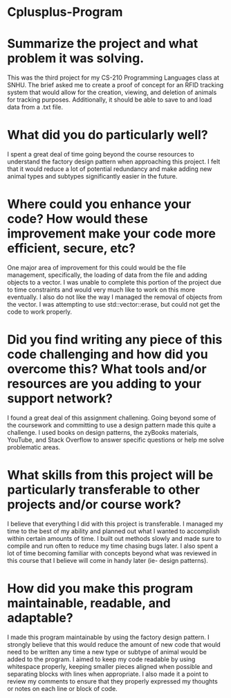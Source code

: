 # Cplusplus-Program

# Summarize the project and what problem it was solving.
This was the third project for my CS-210 Programming Languages class at SNHU. The brief asked me to create a proof of concept for an RFID tracking system that would allow for the creation, viewing, and deletion of animals for tracking purposes. Additionally, it should be able to save to and load data from a .txt file.

# What did you do particularly well?
I spent a great deal of time going beyond the course resources to understand the factory design pattern when approaching this project. I felt that it would reduce a lot of potential redundancy and make adding new animal types and subtypes significantly easier in the future.

# Where could you enhance your code? How would these improvement make your code more efficient, secure, etc?
One major area of improvement for this could would be the file management, specifically, the loading of data from the file and adding objects to a vector. I was unable to complete this portion of the project due to time constraints and would very much like to work on this more eventually. I also do not like the way I managed the removal of objects from the vector. I was attempting to use std::vector::erase, but could not get the code to work properly.

# Did you find writing any piece of this code challenging and how did you overcome this? What tools and/or resources are you adding to your support network?
I found a great deal of this assignment challening. Going beyond some of the coursework and committing to use a design pattern made this quite a challenge. I used books on design patterns, the zyBooks materials, YouTube, and Stack Overflow to answer specific questions or help me solve problematic areas.

# What skills from this project will be particularly transferable to other projects and/or course work?
I believe that everything I did with this project is transferable. I managed my time to the best of my ability and planned out what I wanted to accomplish within certain amounts of time. I built out methods slowly and made sure to compile and run often to reduce my time chasing bugs later. I also spent a lot of time becoming familiar with concepts beyond what was reviewed in this course that I believe will come in handy later (ie- design patterns).

# How did you make this program maintainable, readable, and adaptable?
I made this program maintainable by using the factory design pattern. I strongly believe that this would reduce the amount of new code that would need to be written any time a new type or subtype of animal would be added to the program. I aimed to keep my code readable by using whitespace properly, keeping smaller pieces aligned when possible and separating blocks with lines when appropriate. I also made it a point to review my comments to ensure that they properly expressed my thoughts or notes on each line or block of code. 
